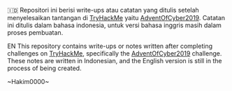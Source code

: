:indonesia:
Repositori ini berisi write-ups atau catatan yang ditulis setelah menyelesaikan tantangan di [TryHackMe](tryhackme.com) yaitu [AdventOfCyber2019](https://tryhackme.com/room/25daysofchristmas). Catatan ini ditulis dalam bahasa indonesia, untuk versi bahasa inggris masih dalam proses pembuatan.

EN
This repository contains write-ups or notes written after completing challenges on [TryHackMe](tryhackme.com), specifically the [AdventOfCyber2019](https://tryhackme.com/room/25daysofchristmas) challenge. These notes are written in Indonesian, and the English version is still in the process of being created.



~Hakim0000~
